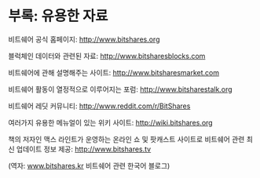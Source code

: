 # 부록: 유용한 자료

비트쉐어 공식 홈페이지: http://www.bitshares.org

블럭체인 데이터와 관련된 자료: http://www.bitsharesblocks.com

비트쉐어에 관해 설명해주는 사이트: http://www.bitsharesmarket.com

비트쉐어 활동이 열정적으로 이루어지는 포럼: http://www.bitsharestalk.org

비트쉐어 레딧 커뮤니티: http://www.reddit.com/r/BitShares

여러가지 유용한 메뉴얼이 있는 위키 사이트: http://wiki.bitshares.org

책의 저자인 맥스 라인트가 운영하는 온라인 쇼 및 팟캐스트 사이트로 비트쉐어 관련 최신 업데이트 정보 제공: http://www.bitshares.tv

(역자: www.bitshares.kr 비트쉐어 관련 한국어 블로그)